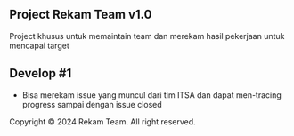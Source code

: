 ## Project Rekam Team v1.0
Project khusus untuk memaintain team dan merekam hasil pekerjaan untuk mencapai target

## Develop #1

- Bisa merekam issue yang muncul dari tim ITSA dan dapat men-tracing progress sampai dengan issue closed

Copyright &copy; 2024 Rekam Team. All right reserved.